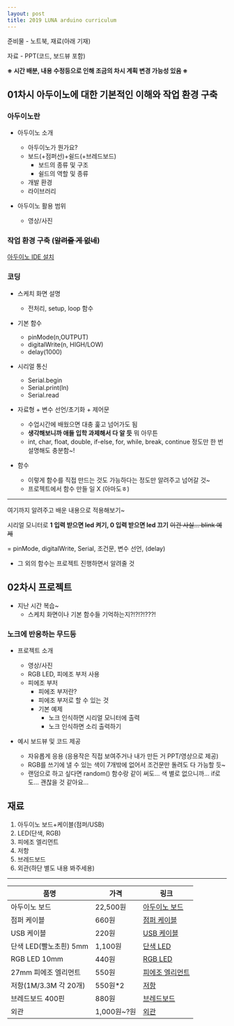 ```yaml
---
layout: post
title: 2019 LUNA arduino curriculum
---
```


준비물 - 노트북, 재료(아래 기재)

자료 - PPT(코드, 보드뷰 포함)

**※ 시간 배분, 내용 수정등으로 인해 조금의 차시 계획 변경 가능성 있음 ※**

## 01차시 아두이노에 대한 기본적인 이해와 작업 환경 구축

### 아두이노란

* 아두이노 소개
  * 아두이노가 뭔가요?
  * 보드(+점퍼선)+쉴드(+브레드보드)
    * 보드의 종류 및 구조
    * 쉴드의 역할 및 종류
  * 개발 환경
  * 라이브러리

* 아두이노 활용 범위
  * 영상/사진



### 작업 환경 구축 (~~알려줄 게 없네~~)

[아두이노 IDE 설치](https://www.arduino.cc/en/Main/Software)

### 코딩

* 스케치 화면 설명
  * 전처리, setup, loop 함수

* 기본 함수
  * pinMode(n,OUTPUT)
  * digitalWrite(n, HIGH/LOW)
  * delay(1000)

* 시리얼 통신
  * Serial.begin
  * Serial.print(ln)
  * Serial.read

* 자료형 + 변수 선언/초기화 + 제어문
  * 수업시간에 배웠으면 대충 훑고 넘어가도 됨
  * **생각해보니까 애들 입학 과제해서 다 알 듯** 뭐 아무튼
  * int, char, float, double, if-else, for, while, break, continue 정도만 한 번 설명해도 충분함~!

* 함수
  * 이렇게 함수를 직접 만드는 것도 가능하다는 정도만 알려주고 넘어갈 것~
  * 프로젝트에서 함수 만들 일 X (아마도ㅎ)

---

여기까지 알려주고 배운 내용으로 적용해보기~

시리얼 모니터로 **1 입력 받으면 led 켜기, 0 입력 받으면 led 끄기** ~~이건 사실... blink 예제~~

= pinMode, digitalWrite, Serial, 조건문, 변수 선언, (delay)

* 그 외의 함수는 프로젝트 진행하면서 알려줄 것

## 02차시 프로젝트

* 지난 시간 복습~
  * 스케치 화면이나 기본 함수들 기억하는지?!?!?!???!

### 노크에 반응하는 무드등

* 프로젝트 소개
  * 영상/사진
  * RGB LED, 피에조 부저 사용
  * 피에조 부저
    * 피에조 부저란?
    * 피에조 부저로 할 수 있는 것
    * 기본 예제
      * 노크 인식하면 시리얼 모니터에 출력
      * 노크 인식하면 소리 출력하기

* 예시 보드뷰 및 코드 제공
  * 자유롭게 응용 (응용작은 직접 보여주거나 내가 만든 거 PPT/영상으로 제공)
  * RGB를 쓰기에 낼 수 있는 색이 7개밖에 없어서 조건문만 돌려도 다 가능할 듯~
  * 랜덤으로 하고 싶다면 random() 함수랑 같이 써도... 색 별로 없으니까... if로도... 괜찮을 것 같아요...

## 재료

1. 아두이노 보드+케이블(점퍼/USB)
2. LED(단색, RGB)
3. 피에조 엘리먼트
4. 저항
5. 브레드보드
6. 외관(하단 별도 내용 봐주세용)

---

| 품명                   | 가격        | 링크                                                         |
| ---------------------- | ----------- | ------------------------------------------------------------ |
| 아두이노 보드          | 22,500원    | [아두이노 보드](http://mechasolution.com/shop/goods/goods_view.php?&goodsno=194) |
| 점퍼 케이블            | 660원       | [점퍼 케이블](http://mechasolution.com/shop/goods/goods_view.php?&goodsno=543468) |
| USB 케이블             | 220원       | [USB 케이블](http://mechasolution.com/shop/goods/goods_view.php?&goodsno=9) |
| 단색 LED(빨노초흰) 5mm | 1,100원     | [단색 LED](http://mechasolution.com/shop/goods/goods_view.php?&goodsno=539594) |
| RGB LED 10mm           | 440원       | [RGB LED](http://mechasolution.com/shop/goods/goods_view.php?&goodsno=540808) |
| 27mm 피에조 엘리먼트   | 550원       | [피에조 엘리먼트](http://mechasolution.com/shop/goods/goods_view.php?&goodsno=582131) |
| 저항(1M/3.3M 각 20개)  | 550원*2     | [저항](http://mechasolution.com/shop/goods/goods_view.php?&goodsno=915) |
| 브레드보드 400핀       | 880원       | [브레드보드](http://mechasolution.com/shop/goods/goods_view.php?&goodsno=7) |
| 외관                   | 1,000원~?원 | [외관](http://www.daisomall.co.kr/shop/goods_view.php?id=0002942064&cid=&depth=&search_text=%EC%A0%80%EA%B8%88%ED%86%B5) |




